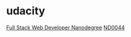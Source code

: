 # udacity

[Full Stack Web Developer Nanodegree](https://www.udacity.com/course/full-stack-web-developer-nanodegree--nd0044) [ND0044](https://github.com/tsunghuanghsieh/udacity/tree/main/nd0044)
